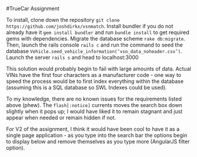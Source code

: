#TrueCar Assignment

To install, clone down the repository `git clone https://github.com/joshdirkx/vsnmatch`. Install bundler if you do not already have it `gem install bundler` and run `bundle install` to get required gems with dependencies. Migrate the database scheme `rake db:migrate`. Then, launch the rails console `rails c` and run the command to seed the database `Vehicle.seed_vehicle_information(‘vsn_data_noheader.csv’)`. Launch the server `rails s` and head to localhost:3000

This solution would probably begin to fail with large amounts of data. Actual VINs have the first four characters as a manufacturer code - one way to speed the process would be to first index everything within the database (assuming this is a SQL database so SWL Indexes could be used).

To my knowledge, there are no known issues for the requirements listed above (phew). The `flash[:notice]` currents moves the search box down slightly when it pops up; I would have liked it to remain stagnant and just appear when needed or remain hidden if not.

For V2 of the assignment, I think it would have been cool to have it as a single page application - as you type into the search bar the options begin to display below and remove themselves as you type more (AngularJS filter option).
